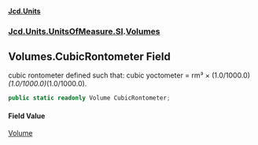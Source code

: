 #### [Jcd.Units](index 'index')
### [Jcd.Units.UnitsOfMeasure.SI](Jcd.Units.UnitsOfMeasure.SI 'Jcd.Units.UnitsOfMeasure.SI').[Volumes](Volumes 'Jcd.Units.UnitsOfMeasure.SI.Volumes')

## Volumes.CubicRontometer Field

cubic rontometer defined such that: cubic yoctometer = rm³ × (1.0/1000.0)*(1.0/1000.0)*(1.0/1000.0).

```csharp
public static readonly Volume CubicRontometer;
```

#### Field Value
[Volume](Volume 'Jcd.Units.UnitTypes.Volume')
